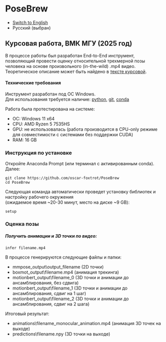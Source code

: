 # PoseBrew

- [Switch to English](README_en.md)  
- Русский (выбран)

## Курсовая работа, ВМК МГУ (2025 год) <br>
В процессе работы был разработан End-to-End инструмент, позволяющий провести оценку относительной трехмерной позы человека на основе произвольного (in-the-wild) .mp4 видео. Теоретическое описание может быть найдено в [тексте курсовой](). 

#### Технические требования
Инструмент разработан под ОС Windows. <br>
Для использования требуется наличие: [python](https://www.python.org/downloads/), [git](https://git-scm.com/downloads), [conda](https://docs.conda.io/projects/conda/en/latest/user-guide/install/index.html)

Работа была протестирована на системе:
- ОС: Windows 11 x64
- CPU: AMD Ryzen 5 7535HS
- GPU: не использовалась (работа производится в CPU-only режиме для совместимости с системами без поддержки CUDA)
- RAM: 16 GB

### Инструкция по установке <br>
Откройте Anaconda Prompt (или терминал с активированным conda).  
Далее:
```
git clone https://github.com/oscar-foxtrot/PoseBrew
cd PoseBrew
```
Следующая команда автоматически проведет установку библиотек и настройку рабочего окружения <br>
(ожидаемое время ~20-30 минут, место на диске ~9 GB):
```
setup
```

### Оценка позы <br>
##### Получить анимации и 3D точки по видео: <br>
```
infer filename.mp4
```

В процессе генерируются следующие файлы и папки:
- mmpose_output\output_filename (2D точки)
- boxmot_output\filename.mp4 (анимация трекинга)
- motionbert_output\filename_0 (3D точки и анимации до ансамблирования, без сдвига)
- motionbert_output\filename_1 (3D точки и анимации до ансамблирования, сдвиг на 1 шаг)
- motionbert_output\filename_2 (3D точки и анимации до ансамблирования, сдвиг на 2 шага)

Итоговый результат:
- animations\filename_monocular_animation.mp4 (анимация 3D точек на выходе)
- predictions\filename.npy (3D точки на выходе)



